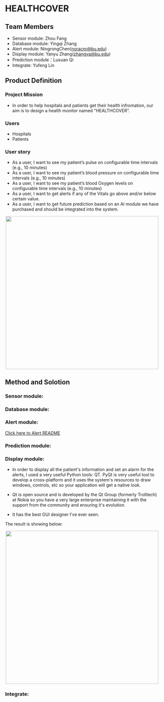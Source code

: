 # HEALTHCOVER

## Team Members
- Sensor module: Zhou Fang
- Database module: Yingqi Zhang
- Alert module: NingrongChen(noracnr@bu.edu)
- Display module: Yanyu Zhang(zhangya@bu.edu)
- Prediction module：Luxuan Qi
- Integrate: Yufeng Lin

## Product Definition

### Project Mission
- In order to help hospitals and patients get their health infromation, our aim is to design a health monitor named "HEALTHCOVER".

### Users
- Hospitals
- Patients

### User story
- As a user, I want to see my patient’s pulse on configurable time intervals (e.g., 10 minutes)
- As a user, I want to see my patient’s blood pressure on configurable time intervals (e.g., 10 minutes)
- As a user, I want to see my patient’s blood Oxygen levels on configurable time intervals (e.g., 10 minutes)
- As a user, I want to get alerts if any of the Vitals go above and/or below certain value.
- As a user, I want to get future prediction based on an AI module we have purchased and should be integrated into the system.
<p align="middle">
  <img src= "https://github.com/BUEC500C1/health-monitor-healthmonitorfive/blob/master/structure.png" width= 500>
</p>


## Method and Solotion
### Sensor module:
### Database module:
### Alert module:
<a href="https://github.com/BUEC500C1/health-monitor-HealthCover/blob/master/Alert/README.md">Click here to Alert README</a>
### Prediction module:
### Display module:
- In order to display all the patient's information and set an alarm for the alerts, I used a very useful Python tools: QT. PyQt is very useful tool to develop a cross-platform and it uses the system's resources to draw windows, controls, etc so your application will get a native look.

- Qt is open source and is developed by the Qt Group (formerly Trolltech) at Nokia so you have a very large enterprise maintaining it with the support from the community and ensuring it's evolution.

- It has the best GUI designer I've ever seen.

The result is showing below:
<p align="middle">
  <img src= "https://github.com/BUEC500C1/health-monitor-healthmonitorfive/blob/master/Display/health_monitor.png" width= 500>
</p>

### Integrate:




